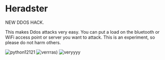 # Heradster
NEW DDOS HACK.

This makes Ddos attacks very easy. You can put a load on the bluetooth or WiFi access point or server you want to attack. This is an experiment, so please do not harm others.

![python12121](https://github.com/HamekiPK/Heradster/assets/113810031/4f64ba29-31bd-462a-8556-7d44ba8af4ae)
![verrras)](https://github.com/HamekiPK/Heradster/assets/113810031/241efe0f-afa0-4fed-b335-12e449c3cebc)
![veryyyy](https://github.com/HamekiPK/Heradster/assets/113810031/afd785c2-1673-4a04-b7da-9417c22eb41b)
